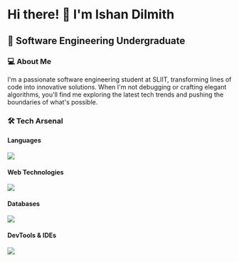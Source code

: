 # Hi there! 👋 I'm Ishan Dilmith

## 🚀 Software Engineering Undergraduate


### 💻 About Me
I'm a passionate software engineering student at SLIIT, transforming lines of code into innovative solutions. When I'm not debugging or crafting elegant algorithms, you'll find me exploring the latest tech trends and pushing the boundaries of what's possible.


### 🛠️ Tech Arsenal

#### Languages
<p align="left">
  <img src="https://skillicons.dev/icons?i=cpp,java,javascript,php" />
</p>

#### Web Technologies
<p align="left">
  <img src="https://skillicons.dev/icons?i=html,css,tailwind,react,nodejs,express" />
</p>

#### Databases
<p align="left">
  <img src="https://skillicons.dev/icons?i=mongodb,mysql" />
</p>

#### DevTools & IDEs
<p align="left">
  <img src="https://skillicons.dev/icons?i=git,github,postman,androidstudio,visualstudio,idea" />
</p>
